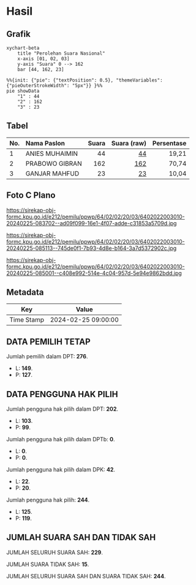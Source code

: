 # Hasil

## Grafik

```mermaid
xychart-beta
    title "Perolehan Suara Nasional"
    x-axis [01, 02, 03]
    y-axis "Suara" 0 --> 162
    bar [44, 162, 23]
```

```mermaid
%%{init: {"pie": {"textPosition": 0.5}, "themeVariables": {"pieOuterStrokeWidth": "5px"}} }%%
pie showData
    "1" : 44
    "2" : 162
    "3" : 23
```

## Tabel

| No. | Nama Paslon    | Suara | Suara (raw) | Persentase |
|:--- |:-------------- | -----:| -----------:| ----------:|
| 1   | ANIES MUHAIMIN | 44    | [44][p-1]   | 19,21      |
| 2   | PRABOWO GIBRAN | 162   | [162][p-2]  | 70,74      |
| 3   | GANJAR MAHFUD  | 23    | [23][p-3]   | 10,04      |


[p-1]: https://github.com/gigit-pemilu/pemilu-2024/blob/main/pilpres/hitung-suara/sub/64-kalimantan-timur/sub/02-kutai-kartanegara/sub/02-loa-kulu/sub/2003-jembayan/sub/010-tps/sub/paslon-1.txt
[p-2]: https://github.com/gigit-pemilu/pemilu-2024/blob/main/pilpres/hitung-suara/sub/64-kalimantan-timur/sub/02-kutai-kartanegara/sub/02-loa-kulu/sub/2003-jembayan/sub/010-tps/sub/paslon-2.txt
[p-3]: https://github.com/gigit-pemilu/pemilu-2024/blob/main/pilpres/hitung-suara/sub/64-kalimantan-timur/sub/02-kutai-kartanegara/sub/02-loa-kulu/sub/2003-jembayan/sub/010-tps/sub/paslon-3.txt

## Foto C Plano

https://sirekap-obj-formc.kpu.go.id/e212/pemilu/ppwp/64/02/02/20/03/6402022003010-20240225-083702--ad09f099-16e1-4f07-adde-c31853a5709d.jpg

https://sirekap-obj-formc.kpu.go.id/e212/pemilu/ppwp/64/02/02/20/03/6402022003010-20240225-085113--745de0f1-7b93-4d8e-b164-3a7d5372902c.jpg

https://sirekap-obj-formc.kpu.go.id/e212/pemilu/ppwp/64/02/02/20/03/6402022003010-20240225-085001--c408e992-514e-4c04-957d-5e94e9862bdd.jpg


## Metadata

| Key        | Value               |
| ---------- | ------------------- |
| Time Stamp | 2024-02-25 09:00:00 |


## DATA PEMILIH TETAP

Jumlah pemilih dalam DPT: **276**.
 * L: **149**.
 * P: **127**.

## DATA PENGGUNA HAK PILIH

Jumlah pengguna hak pilih dalam DPT: **202**.
 * L: **103**.
 * P: **99**.

Jumlah pengguna hak pilih dalam DPTb: **0**.
 * L: **0**.
 * P: **0**.

Jumlah pengguna hak pilih dalam DPK: **42**.
 * L: **22**.
 * P: **20**.

Jumlah pengguna hak pilih: **244**.
 * L: **125**.
 * P: **119**.

## JUMLAH SUARA SAH DAN TIDAK SAH

JUMLAH SELURUH SUARA SAH: **229**.

JUMLAH SUARA TIDAK SAH: **15**.

JUMLAH SELURUH SUARA SAH DAN SUARA TIDAK SAH: **244**.


